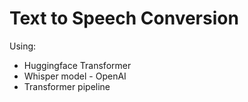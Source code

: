 # Text to Speech Conversion

Using:
- Huggingface Transformer
- Whisper model - OpenAI
- Transformer pipeline

